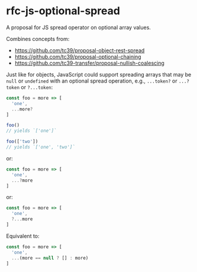 # rfc-js-optional-spread
A proposal for JS spread operator on optional array values.

Combines concepts from:
* https://github.com/tc39/proposal-object-rest-spread
* https://github.com/tc39/proposal-optional-chaining
* https://github.com/tc39-transfer/proposal-nullish-coalescing

Just like for objects, JavaScript could support spreading arrays that may be `null` or `undefined` with an optional spread operation, e.g., `...token?` or `...?token`  or `?...token`:

```js
const foo = more => [
  'one',
  ...more?
]

foo()
// yields `['one']`

foo(['two'])
// yields `['one', 'two']`
```

or:

```js
const foo = more => [
  'one',
  ...?more
]
```

or:

```js
const foo = more => [
  'one',
  ?...more
]
```

Equivalent to:

```js
const foo = more => [
  'one',
  ...(more == null ? [] : more)
]
```
